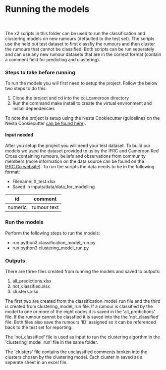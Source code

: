 # Running the models

<br>
<br>
The x2 scripts in this folder can be used to run the classification and clustering models on new rumours (defaulted to the test set). The scripts use the held out test dataset to first classfiy the rumours and then cluster the rumours that cannot be classified. Both scripts can be run seperately and can use any new rumour datasets that are in the correct format (contain a comment field for predicting and clustering).

### Steps to take before running

To run the models you will first need to setup the project. Follow the below two steps to do this:

1. Clone the project and cd into the cci_cameroon directory
2. Run the command make install to create the virtual environment and install dependencies

To note the project is setup using the Nesta Cookiecutter (guidelines on the Nesta Cookiecutter [can be found here](https://nestauk.github.io/ds-cookiecutter/structure/)).

#### Input needed

After you setup the project you will need your test dataset. To build our models we used the dataset provided to us by the IFRC and Cameroon Red Cross containing rumours, beliefs and observations from community members (more information on the data source can be found on the [IFRC.Go website](https://go.ifrc.org/emergencies/4583#community-data)). To run the scripts the data needs to be in the following format:

- Filename: X_test.xlsx
- Saved in inputs/data/data_for_modelling

| id      | comment     |
| ------- | ----------- |
| numeric | rumour text |

### Run the models

Perform the following steps to run the models:

- run python3 classification_model_run.py
- run python3 clustering_model_run.py

### Outputs

There are three files created from running the models and saved to outputs:

1. all_predictions.xlsx
2. not_classified.xlsx
3. clusters.xlsx

The first two are created from the classification_model_run file and the third is created from clustering_model_run file. If a rumour is classified by the model to one or more of the eight codes it is saved in the 'all_predictions' file. If the rumour cannot be classfied it is saved into the the 'not_classified' file. Both files also save the rumours 'ID' assigned so it can be referenced back to the test set for reporting.

The 'not_classified' file is used as input to run the clustering algorthm in the 'clustering_model_run' file in the same folder.

The 'clusters' file contains the unclassified comments broken into the clusters chosen by the clustering model. Each cluster in saved as a seperate sheet in an excel file.

